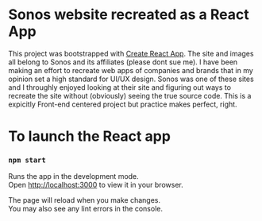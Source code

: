 # Sonos website recreated as a React App  

This project was bootstrapped with [Create React App](https://github.com/facebook/create-react-app).
The site and images all belong to Sonos and its affiliates (please dont sue me). I have been making an effort to recreate web apps of companies and brands that in my opinion set a high standard for UI/UX design.
Sonos was one of these sites and I throughly enjoyed looking at their site and figuring out ways to recreate the site without (obviously) seeing the true source code. This is a expicitly Front-end centered project but practice makes perfect, right. 

# To launch the React app

### `npm start`

Runs the app in the development mode.\
Open [http://localhost:3000](http://localhost:3000) to view it in your browser.

The page will reload when you make changes.\
You may also see any lint errors in the console.
